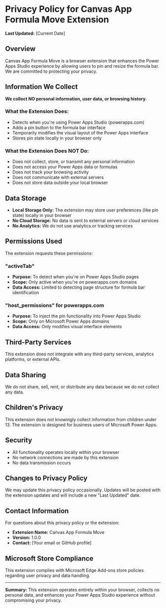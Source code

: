 # Privacy Policy for Canvas App Formula Move Extension

**Last Updated:** [Current Date]

## Overview
Canvas App Formula Move is a browser extension that enhances the Power Apps Studio experience by allowing users to pin and resize the formula bar. We are committed to protecting your privacy.

## Information We Collect
**We collect NO personal information, user data, or browsing history.**

### What the Extension Does:
- Detects when you're using Power Apps Studio (powerapps.com)
- Adds a pin button to the formula bar interface
- Temporarily modifies the visual layout of the Power Apps interface
- Stores pin state locally in your browser only

### What the Extension Does NOT Do:
- Does not collect, store, or transmit any personal information
- Does not access your Power Apps data or formulas
- Does not track your browsing activity
- Does not communicate with external servers
- Does not store data outside your local browser

## Data Storage
- **Local Storage Only:** The extension may store user preferences (like pin state) locally in your browser
- **No Cloud Storage:** No data is sent to external servers or cloud services
- **No Analytics:** We do not use analytics or tracking services

## Permissions Used
The extension requests these permissions:

### "activeTab"
- **Purpose:** To detect when you're on Power Apps Studio pages
- **Scope:** Only active when you're on powerapps.com domains
- **Data Access:** Limited to detecting page structure for formula bar identification

### "host_permissions" for powerapps.com
- **Purpose:** To inject the pin functionality into Power Apps Studio
- **Scope:** Only on Microsoft Power Apps domains
- **Data Access:** Only modifies visual interface elements

## Third-Party Services
This extension does not integrate with any third-party services, analytics platforms, or external APIs.

## Data Sharing
We do not share, sell, rent, or distribute any data because we do not collect any data.

## Children's Privacy
This extension does not knowingly collect information from children under 13. The extension is designed for business users of Microsoft Power Apps.

## Security
- All functionality operates locally within your browser
- No network connections are made by this extension
- No data transmission occurs

## Changes to Privacy Policy
We may update this privacy policy occasionally. Updates will be posted with the extension updates and will include a new "Last Updated" date.

## Contact Information
For questions about this privacy policy or the extension:
- **Extension Name:** Canvas App Formula Move
- **Version:** 1.0.0
- **Contact:** [Your email or GitHub profile]

## Microsoft Store Compliance
This extension complies with Microsoft Edge Add-ons store policies regarding user privacy and data handling.

---

**Summary:** This extension operates entirely within your browser, collects no personal data, and enhances your Power Apps Studio experience without compromising your privacy.